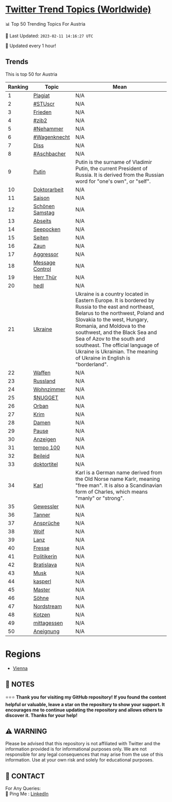 [Twitter Trend Topics (Worldwide)](https://github.com/ErcinDedeoglu/Twitter-Trend-Topics)
==========


📊 Top 50 Trending Topics For Austria

📆 Last Updated: `2023-02-11 14:16:27 UTC`

🔧 Updated every 1 hour!


## Trends

This is top 50 for Austria

| Ranking | Topic | Mean |
| ------- | ------------ | ------------ |
| 1 | [Plagiat](http://twitter.com/search?q=Plagiat) | N/A |
| 2 | [#STUscr](http://twitter.com/search?q=%23STUscr) | N/A |
| 3 | [Frieden](http://twitter.com/search?q=Frieden) | N/A |
| 4 | [#zib2](http://twitter.com/search?q=%23zib2) | N/A |
| 5 | [#Nehammer](http://twitter.com/search?q=%23Nehammer) | N/A |
| 6 | [#Wagenknecht](http://twitter.com/search?q=%23Wagenknecht) | N/A |
| 7 | [Diss](http://twitter.com/search?q=Diss) | N/A |
| 8 | [#Aschbacher](http://twitter.com/search?q=%23Aschbacher) | N/A |
| 9 | [Putin](http://twitter.com/search?q=Putin) | Putin is the surname of Vladimir Putin, the current President of Russia. It is derived from the Russian word for "one's own", or "self". |
| 10 | [Doktorarbeit](http://twitter.com/search?q=Doktorarbeit) | N/A |
| 11 | [Saison](http://twitter.com/search?q=Saison) | N/A |
| 12 | [Schönen Samstag](http://twitter.com/search?q=Sch%c3%b6nen+Samstag) | N/A |
| 13 | [Abseits](http://twitter.com/search?q=Abseits) | N/A |
| 14 | [Seepocken](http://twitter.com/search?q=Seepocken) | N/A |
| 15 | [Seiten](http://twitter.com/search?q=Seiten) | N/A |
| 16 | [Zaun](http://twitter.com/search?q=Zaun) | N/A |
| 17 | [Aggressor](http://twitter.com/search?q=Aggressor) | N/A |
| 18 | [Message Control](http://twitter.com/search?q=Message+Control) | N/A |
| 19 | [Herr Thür](http://twitter.com/search?q=Herr+Th%c3%bcr) | N/A |
| 20 | [hedl](http://twitter.com/search?q=hedl) | N/A |
| 21 | [Ukraine](http://twitter.com/search?q=Ukraine) | Ukraine is a country located in Eastern Europe. It is bordered by Russia to the east and northeast, Belarus to the northwest, Poland and Slovakia to the west, Hungary, Romania, and Moldova to the southwest, and the Black Sea and Sea of Azov to the south and southeast. The official language of Ukraine is Ukrainian. The meaning of Ukraine in English is "borderland". |
| 22 | [Waffen](http://twitter.com/search?q=Waffen) | N/A |
| 23 | [Russland](http://twitter.com/search?q=Russland) | N/A |
| 24 | [Wohnzimmer](http://twitter.com/search?q=Wohnzimmer) | N/A |
| 25 | [$NUGGET](http://twitter.com/search?q=%24NUGGET) | N/A |
| 26 | [Orban](http://twitter.com/search?q=Orban) | N/A |
| 27 | [Krim](http://twitter.com/search?q=Krim) | N/A |
| 28 | [Damen](http://twitter.com/search?q=Damen) | N/A |
| 29 | [Pause](http://twitter.com/search?q=Pause) | N/A |
| 30 | [Anzeigen](http://twitter.com/search?q=Anzeigen) | N/A |
| 31 | [tempo 100](http://twitter.com/search?q=tempo+100) | N/A |
| 32 | [Beileid](http://twitter.com/search?q=Beileid) | N/A |
| 33 | [doktortitel](http://twitter.com/search?q=doktortitel) | N/A |
| 34 | [Karl](http://twitter.com/search?q=Karl) | Karl is a German name derived from the Old Norse name Karlr, meaning "free man". It is also a Scandinavian form of Charles, which means "manly" or "strong". |
| 35 | [Gewessler](http://twitter.com/search?q=Gewessler) | N/A |
| 36 | [Tanner](http://twitter.com/search?q=Tanner) | N/A |
| 37 | [Ansprüche](http://twitter.com/search?q=Anspr%c3%bcche) | N/A |
| 38 | [Wolf](http://twitter.com/search?q=Wolf) | N/A |
| 39 | [Lanz](http://twitter.com/search?q=Lanz) | N/A |
| 40 | [Fresse](http://twitter.com/search?q=Fresse) | N/A |
| 41 | [Politikerin](http://twitter.com/search?q=Politikerin) | N/A |
| 42 | [Bratislava](http://twitter.com/search?q=Bratislava) | N/A |
| 43 | [Musk](http://twitter.com/search?q=Musk) | N/A |
| 44 | [kasperl](http://twitter.com/search?q=kasperl) | N/A |
| 45 | [Master](http://twitter.com/search?q=Master) | N/A |
| 46 | [Söhne](http://twitter.com/search?q=S%c3%b6hne) | N/A |
| 47 | [Nordstream](http://twitter.com/search?q=Nordstream) | N/A |
| 48 | [Kotzen](http://twitter.com/search?q=Kotzen) | N/A |
| 49 | [mittagessen](http://twitter.com/search?q=mittagessen) | N/A |
| 50 | [Aneignung](http://twitter.com/search?q=Aneignung) | N/A |



# Regions

* [Vienna](</Austria/Vienna.md>)



## 📝 NOTES

⭐⭐⭐ **Thank you for visiting my GitHub repository! If you found the content helpful or valuable, leave a star on the repository to show your support. It encourages me to continue updating the repository and allows others to discover it. Thanks for your help!**


## ⚠️ WARNING

Please be advised that this repository is not affiliated with Twitter and the information provided is for informational purposes only. We are not responsible for any legal consequences that may arise from the use of this information. Use at your own risk and solely for educational purposes.


## 📨 CONTACT

 For Any Queries:  
            🏓 Ping Me : [LinkedIn](https://www.linkedin.com/in/ercindedeoglu/)
